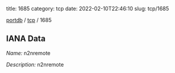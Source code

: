 title: 1685
category: tcp
date: 2022-02-10T22:46:10
slug: tcp/1685

[portdb](/) / [tcp](/category/tcp.html) / 1685


## IANA Data

_Name:_ n2nremote

_Description:_ n2nremote

